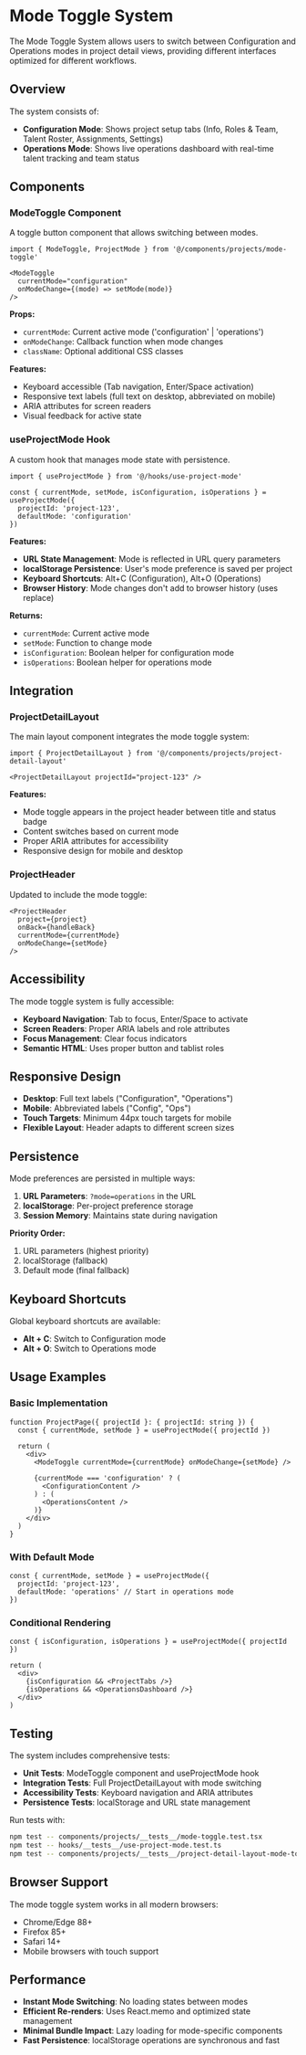 # Mode Toggle System

The Mode Toggle System allows users to switch between Configuration and Operations modes in project detail views, providing different interfaces optimized for different workflows.

## Overview

The system consists of:
- **Configuration Mode**: Shows project setup tabs (Info, Roles & Team, Talent Roster, Assignments, Settings)
- **Operations Mode**: Shows live operations dashboard with real-time talent tracking and team status

## Components

### ModeToggle Component

A toggle button component that allows switching between modes.

```tsx
import { ModeToggle, ProjectMode } from '@/components/projects/mode-toggle'

<ModeToggle 
  currentMode="configuration"
  onModeChange={(mode) => setMode(mode)}
/>
```

**Props:**
- `currentMode`: Current active mode ('configuration' | 'operations')
- `onModeChange`: Callback function when mode changes
- `className`: Optional additional CSS classes

**Features:**
- Keyboard accessible (Tab navigation, Enter/Space activation)
- Responsive text labels (full text on desktop, abbreviated on mobile)
- ARIA attributes for screen readers
- Visual feedback for active state

### useProjectMode Hook

A custom hook that manages mode state with persistence.

```tsx
import { useProjectMode } from '@/hooks/use-project-mode'

const { currentMode, setMode, isConfiguration, isOperations } = useProjectMode({
  projectId: 'project-123',
  defaultMode: 'configuration'
})
```

**Features:**
- **URL State Management**: Mode is reflected in URL query parameters
- **localStorage Persistence**: User's mode preference is saved per project
- **Keyboard Shortcuts**: Alt+C (Configuration), Alt+O (Operations)
- **Browser History**: Mode changes don't add to browser history (uses replace)

**Returns:**
- `currentMode`: Current active mode
- `setMode`: Function to change mode
- `isConfiguration`: Boolean helper for configuration mode
- `isOperations`: Boolean helper for operations mode

## Integration

### ProjectDetailLayout

The main layout component integrates the mode toggle system:

```tsx
import { ProjectDetailLayout } from '@/components/projects/project-detail-layout'

<ProjectDetailLayout projectId="project-123" />
```

**Features:**
- Mode toggle appears in the project header between title and status badge
- Content switches based on current mode
- Proper ARIA attributes for accessibility
- Responsive design for mobile and desktop

### ProjectHeader

Updated to include the mode toggle:

```tsx
<ProjectHeader 
  project={project}
  onBack={handleBack}
  currentMode={currentMode}
  onModeChange={setMode}
/>
```

## Accessibility

The mode toggle system is fully accessible:

- **Keyboard Navigation**: Tab to focus, Enter/Space to activate
- **Screen Readers**: Proper ARIA labels and role attributes
- **Focus Management**: Clear focus indicators
- **Semantic HTML**: Uses proper button and tablist roles

## Responsive Design

- **Desktop**: Full text labels ("Configuration", "Operations")
- **Mobile**: Abbreviated labels ("Config", "Ops")
- **Touch Targets**: Minimum 44px touch targets for mobile
- **Flexible Layout**: Header adapts to different screen sizes

## Persistence

Mode preferences are persisted in multiple ways:

1. **URL Parameters**: `?mode=operations` in the URL
2. **localStorage**: Per-project preference storage
3. **Session Memory**: Maintains state during navigation

**Priority Order:**
1. URL parameters (highest priority)
2. localStorage (fallback)
3. Default mode (final fallback)

## Keyboard Shortcuts

Global keyboard shortcuts are available:
- **Alt + C**: Switch to Configuration mode
- **Alt + O**: Switch to Operations mode

## Usage Examples

### Basic Implementation

```tsx
function ProjectPage({ projectId }: { projectId: string }) {
  const { currentMode, setMode } = useProjectMode({ projectId })
  
  return (
    <div>
      <ModeToggle currentMode={currentMode} onModeChange={setMode} />
      
      {currentMode === 'configuration' ? (
        <ConfigurationContent />
      ) : (
        <OperationsContent />
      )}
    </div>
  )
}
```

### With Default Mode

```tsx
const { currentMode, setMode } = useProjectMode({
  projectId: 'project-123',
  defaultMode: 'operations' // Start in operations mode
})
```

### Conditional Rendering

```tsx
const { isConfiguration, isOperations } = useProjectMode({ projectId })

return (
  <div>
    {isConfiguration && <ProjectTabs />}
    {isOperations && <OperationsDashboard />}
  </div>
)
```

## Testing

The system includes comprehensive tests:

- **Unit Tests**: ModeToggle component and useProjectMode hook
- **Integration Tests**: Full ProjectDetailLayout with mode switching
- **Accessibility Tests**: Keyboard navigation and ARIA attributes
- **Persistence Tests**: localStorage and URL state management

Run tests with:
```bash
npm test -- components/projects/__tests__/mode-toggle.test.tsx
npm test -- hooks/__tests__/use-project-mode.test.ts
npm test -- components/projects/__tests__/project-detail-layout-mode-toggle.test.tsx
```

## Browser Support

The mode toggle system works in all modern browsers:
- Chrome/Edge 88+
- Firefox 85+
- Safari 14+
- Mobile browsers with touch support

## Performance

- **Instant Mode Switching**: No loading states between modes
- **Efficient Re-renders**: Uses React.memo and optimized state management
- **Minimal Bundle Impact**: Lazy loading for mode-specific components
- **Fast Persistence**: localStorage operations are synchronous and fast